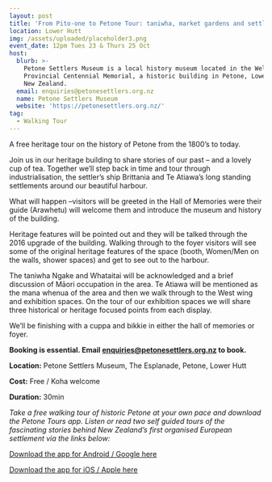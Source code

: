 ```yaml
---
layout: post
title: 'From Pito-one to Petone Tour: taniwha, market gardens and settler’s ships'
location: Lower Hutt
img: /assets/uploaded/placeholder3.png
event_date: 12pm Tues 23 & Thurs 25 Oct
host:
  blurb: >-
    Petone Settlers Museum is a local history museum located in the Wellington
    Provincial Centennial Memorial, a historic building in Petone, Lower Hutt,
    New Zealand.
  email: enquiries@petonesettlers.org.nz
  name: Petone Settlers Museum
  website: 'https://petonesettlers.org.nz/'
tag:
  - Walking Tour
---
```

A free heritage tour on the history of Petone from the 1800’s to today.

Join us in our heritage building to share stories of our past – and a lovely cup of tea. Together we’ll step back in time and tour through industrialisation, the settler’s ship Brittania and Te Atiawa’s long standing settlements around our beautiful harbour.  

 What will happen –visitors will be greeted in the Hall of Memories were their guide (Arawhetu) will welcome them and introduce the museum and history of the building. 

Heritage features will be pointed out and they will be talked through the 2016 upgrade of the building. Walking through to the foyer visitors will see some of the original heritage features of the space (booth, Women/Men on the walls, shower spaces) and get to see out to the harbour. 

The taniwha Ngake and Whataitai will be acknowledged and a brief discussion of Māori occupation in the area. Te Atiawa will be mentioned as the mana whenua of the area and then we walk through to the West wing and exhibition spaces. On the tour of our exhibition spaces we will share three historical or heritage focused points from each display. 

We’ll be finishing with a cuppa and bikkie in either the hall of memories or foyer.

**Booking is essential. Email enquiries@petonesettlers.org.nz to book.**

**Location:** Petone Settlers Museum, The Esplanade, Petone, Lower Hutt

**Cost:** Free / Koha welcome

**Duration:** 30min

_Take a free walking tour of historic Petone at your own pace and download the Petone Tours app. Listen or read two self guided tours of the fascinating stories behind New Zealand’s first organised European settlement via the links below:_

[Download the app for Android / Google here](https://play.google.com/store/apps/details?id=com.mytoursapp.android.app1001)

[Download the app for iOS / Apple here](https://itunes.apple.com/us/app/tour-petone/id1166368185?mt=8)
